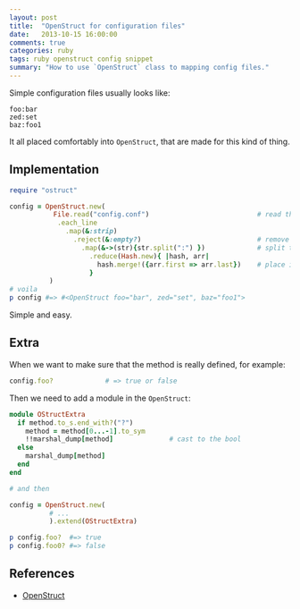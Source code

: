 ```yaml
---
layout: post
title:  "OpenStruct for configuration files"
date:   2013-10-15 16:00:00
comments: true
categories: ruby
tags: ruby openstruct config snippet
summary: "How to use `OpenStruct` class to mapping config files." 
---
```



Simple configuration files usually looks like:

```text
foo:bar
zed:set
baz:foo1
```

It all placed comfortably into `OpenStruct`, that are made for this kind of thing.


Implementation
--------------

```ruby
require "ostruct"

config = OpenStruct.new(
           File.read("config.conf")                           # read the file
            .each_line 
              .map(&:strip)                                   
                .reject(&:empty?)                             # remove the empty lines
                  .map(&->(str){str.split(":") })             # split the lines
                    .reduce(Hash.new){ |hash, arr|  
                      hash.merge!({arr.first => arr.last})    # place into hash
                    }
          )
# voila
p config #=> #<OpenStruct foo="bar", zed="set", baz="foo1">
```

Simple and easy.

Extra
------------

When we want to make sure that the method is really defined, for example:

```ruby
config.foo?             # => true or false
```

Then we need to add a module in the `OpenStruct`:

```ruby
module OStructExtra
  if method.to_s.end_with?("?")
    method = method[0...-1].to_sym 
    !!marshal_dump[method]              # cast to the bool
  else 
    marshal_dump[method]
  end 
end

# and then

config = OpenStruct.new( 
          # ...
          ).extend(OStructExtra)

p config.foo?  #=> true
p config.foo0? #=> false
```

References
------------

+   [OpenStruct](http://www.ruby-doc.org/stdlib-2.0.0/libdoc/ostruct/rdoc/OpenStruct.html)

